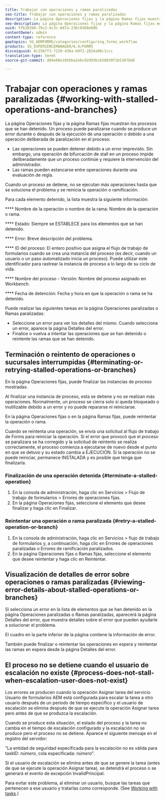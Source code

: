 ```yaml
---
title: Trabajar con operaciones y ramas paralizadas
seo-title: Trabajar con operaciones y ramas paralizadas
description: La página Operaciones fijas y la página Ramas fijas muestran los procesos que se han detenido.
seo-description: La página Operaciones fijas y la página Ramas fijas muestran los procesos que se han detenido.
uuid: 5f6202b0-79c2-4c3c-847a-236c0366e60b
contentOwner: admin
content-type: reference
geptopics: SG_AEMFORMS/categories/configuring_forms_workflow
products: SG_EXPERIENCEMANAGER/6.4/FORMS
discoiquuid: 8c2567f3-7220-436a-b9f2-2824a98c1ccc
translation-type: tm+mt
source-git-commit: d04e08e105bba2e6c92d93bcb58839f1b5307bd8

---
```



# Trabajar con operaciones y ramas paralizadas {#working-with-stalled-operations-and-branches}

La página Operaciones fijas y la página Ramas fijas muestran los procesos que se han detenido. Un proceso puede paralizarse cuando se produce un error durante o después de la ejecución de una operación o debido a una operación deliberada de paralización en el proceso:

* Las operaciones se pueden detener debido a un error imprevisto. Sin embargo, una operación de bifurcación de stall en un proceso impide deliberadamente que un proceso continúe y requiere la intervención del administrador.
* Las ramas pueden estancarse entre operaciones durante una evaluación de regla.

Cuando un proceso se detiene, no se ejecutan más operaciones hasta que se soluciona el problema y se reinicia la operación o ramificación.

Para cada elemento detenido, la lista muestra la siguiente información:

**** Nombre de la operación o nombre de la rama: Nombre de la operación o rama.

**** Estado: Siempre se ESTABLECE para los elementos que se han detenido.

**** Error: Breve descripción del problema.

**** ID del proceso: El entero positivo que asigna el flujo de trabajo de formularios cuando se crea una instancia del proceso (es decir, cuando un usuario o un paso automatizado inicia un proceso). Puede utilizar este identificador para rastrear la instancia de proceso a lo largo de su ciclo de vida.

**** Nombre del proceso - Versión: Nombre del proceso asignado en Workbench.

**** Fecha de detención: Fecha y hora en que la operación o rama se ha detenido.

Puede realizar las siguientes tareas en la página Operaciones paralizadas o Ramas paralizadas:

* Seleccione un error para ver los detalles del mismo. Cuando selecciona un error, aparece la página Detalles del error.
* Finalice o vuelva a intentar las operaciones que se han detenido o reintente las ramas que se han detenido.

## Terminación o reintento de operaciones o sucursales interrumpidas {#terminating-or-retrying-stalled-operations-or-branches}

En la página Operaciones fijas, puede finalizar las instancias de proceso mostradas.

Al finalizar una instancia de proceso, esta se detiene y no se realizan más operaciones. Normalmente, un proceso se cierra solo si queda bloqueado o inutilizable debido a un error y no puede repararse ni reiniciarse.

En la página Operaciones fijas o en la página Ramas fijas, puede reintentar la operación o rama.

Cuando se reintenta una operación, se envía una solicitud al flujo de trabajo de Forms para reiniciar la operación. Si el error que provocó que el proceso se paralizara se ha corregido y la solicitud de reintento se realiza correctamente, el proceso comienza a ejecutarse de nuevo desde el punto en que se detuvo y su estado cambia a EJECUCIÓN. Si la operación no se puede reiniciar, permanece INSTALADA y es posible que tenga que finalizarla.

### Finalización de una operación detenida {#terminate-a-stalled-operation}

1. En la consola de administración, haga clic en Servicios > Flujo de trabajo de formularios > Errores de operaciones fijas.
1. En la página Operaciones fijas, seleccione el elemento que desee finalizar y haga clic en Finalizar.

### Reintentar una operación o rama paralizada {#retry-a-stalled-operation-or-branch}

1. En la consola de administración, haga clic en Servicios > flujo de trabajo de formularios y, a continuación, haga clic en Errores de operaciones paralizadas o Errores de ramificación paralizados.
1. En la página Operaciones fijas o Ramas fijas, seleccione el elemento que desee reintentar y haga clic en Reintentar.

## Visualización de detalles de error sobre operaciones o ramas paralizadas {#viewing-error-details-about-stalled-operations-or-branches}

Si selecciona un error en la lista de elementos que se han detenido en la página Operaciones paralizadas o Ramas paralizadas, aparecerá la página Detalles del error, que muestra detalles sobre el error que pueden ayudarle a solucionar el problema.

El cuadro en la parte inferior de la página contiene la información de error.

También puede finalizar o reintentar las operaciones en espera y reintentar las ramas en espera desde la página Detalles del error.

## El proceso no se detiene cuando el usuario de escalación no existe {#process-does-not-stall-when-escalation-user-does-not-exist}

Los errores se producen cuando la operación Asignar tarea del servicio Usuario de formularios AEM está configurada para escalar la tarea a otro usuario después de un período de tiempo específico y el usuario de escalación se elimina después de que se ejecute la operación Asignar tarea pero antes de que se produzca la escalación.

Cuando se produce esta situación, el estado del proceso y la tarea no cambia en el tiempo de escalación configurado y la escalación no se produce pero el proceso no se detiene. Aparece el siguiente mensaje en el registro del servidor:

&quot;La entidad de seguridad especificada para la escalación no es válida para taskID: *número*, cola especificada: *número*&quot;.

Si el usuario de escalación se elimina antes de que se genere la tarea (antes de que se ejecute la operación Asignar tarea), se detendrá el proceso o se generará el evento de excepción InvalidPrincipal.

Para evitar este problema, al eliminar un usuario, busque las tareas que pertenecen a ese usuario y tratarlas como corresponde. (See [Working with tasks](/help/forms/using/admin-help/tasks.md#working-with-tasks).)
